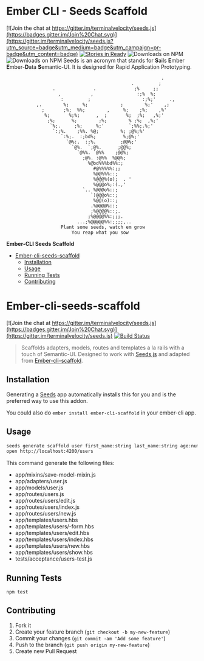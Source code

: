 Ember CLI - Seeds Scaffold
=====

[![Join the chat at https://gitter.im/terminalvelocity/seeds.js](https://badges.gitter.im/Join%20Chat.svg)](https://gitter.im/terminalvelocity/seeds.js?utm_source=badge&utm_medium=badge&utm_campaign=pr-badge&utm_content=badge)
[![Stories in Ready](https://badge.waffle.io/terminalvelocity/seeds.js.png?label=ready&title=Ready)](https://waffle.io/terminalvelocity/seeds.js) ![Downloads on NPM](http://img.shields.io/npm/dm/ember-cli-seeds-scaffold.svg?style=flat-square)
![Downloads on NPM](http://img.shields.io/npm/dm/ember-cli-seeds-scaffold.svg?style=flat-square)
Seeds is an acronym that stands for **S**ails **E**mber **E**mber-**D**ata **S**emantic-UI. It is designed for Rapid Application Prototyping.

```
                                                         .
                                              .         ;
                 .              .              ;%     ;;
                   ,           ,                :;%  %;
                    :         ;                   :;%;'     .,
           ,.        %;     %;            ;        %;'    ,;
             ;       ;%;  %%;        ,     %;    ;%;    ,%'
              %;       %;%;      ,  ;       %;  ;%;   ,%;'
               ;%;      %;        ;%;        % ;%;  ,%;'
                `%;.     ;%;     %;'         `;%%;.%;'
                 `:;%.    ;%%. %@;        %; ;@%;%'
                    `:%;.  :;bd%;          %;@%;'
                      `@%:.  :;%.         ;@@%;'
                        `@%.  `;@%.      ;@@%;
                          `@%%. `@%%    ;@@%;
                            ;@%. :@%%  %@@%;
                              %@bd%%%bd%%:;
                                #@%%%%%:;;
                                %@@%%%::;
                                %@@@%(o);  . '
                                %@@@o%;:(.,'
                            `.. %@@@o%::;
                               `)@@@o%::;
                                %@@(o)::;
                               .%@@@@%::;
                               ;%@@@@%::;.
                              ;%@@@@%%:;;;.
                          ...;%@@@@@%%:;;;;,..
                    Plant some seeds, watch em grow
                        You reap what you sow
```

<!-- START doctoc generated TOC please keep comment here to allow auto update -->
<!-- DON'T EDIT THIS SECTION, INSTEAD RE-RUN doctoc TO UPDATE -->
**Ember-CLI Seeds Scaffold**

- [Ember-cli-seeds-scaffold](#ember-cli-seeds-scaffold)
  - [Installation](#installation)
  - [Usage](#usage)
  - [Running Tests](#running-tests)
  - [Contributing](#contributing)

<!-- END doctoc generated TOC please keep comment here to allow auto update -->

# Ember-cli-seeds-scaffold

[![Join the chat at https://gitter.im/terminalvelocity/seeds.js](https://badges.gitter.im/Join%20Chat.svg)](https://gitter.im/terminalvelocity/seeds.js) [![Build Status](https://travis-ci.org/terminalvelocity/ember-cli-seeds-scaffold.svg?branch=master)](https://travis-ci.org/terminalvelocity/ember-cli-seeds-scaffold)

>  Scaffolds adapters, models, routes and templates a la rails with a touch of Semantic-UI. Designed to work with [Seeds.js](https://github.com/terminalvelocity/seeds.js) and adapted from [Ember-cli-scaffold](https://github.com/marcioj/ember-cli-scaffold).

## Installation

Generating a [Seeds](https://github.com/terminalvelocity/seeds.js) app automatically installs this for you and is the preferred way to use this addon.

You could also do `ember install ember-cli-scaffold` in your ember-cli app.

## Usage

```sh
seeds generate scaffold user first_name:string last_name:string age:number
open http://localhost:4200/users
```

This command generate the following files:

- app/mixins/save-model-mixin.js
- app/adapters/user.js
- app/models/user.js
- app/routes/users.js
- app/routes/users/edit.js
- app/routes/users/index.js
- app/routes/users/new.js
- app/templates/users.hbs
- app/templates/users/-form.hbs
- app/templates/users/edit.hbs
- app/templates/users/index.hbs
- app/templates/users/new.hbs
- app/templates/users/show.hbs
- tests/acceptance/users-test.js

## Running Tests

`npm test`

## Contributing

1. Fork it
1. Create your feature branch (`git checkout -b my-new-feature`)
1. Commit your changes (`git commit -am 'Add some feature'`)
1. Push to the branch (`git push origin my-new-feature`)
1. Create new Pull Request
